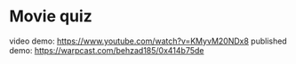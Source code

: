 # Movie quiz
video demo: https://www.youtube.com/watch?v=KMyvM20NDx8
published demo: https://warpcast.com/behzad185/0x414b75de
